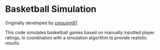 # Basketball Simulation

Originally developed by [cmquinn97](https://github.com/cmquinn97). 

This code simulates basketball games based on manually inputted player ratings, in coordination with a simulation algorithm to provide realistic results.

